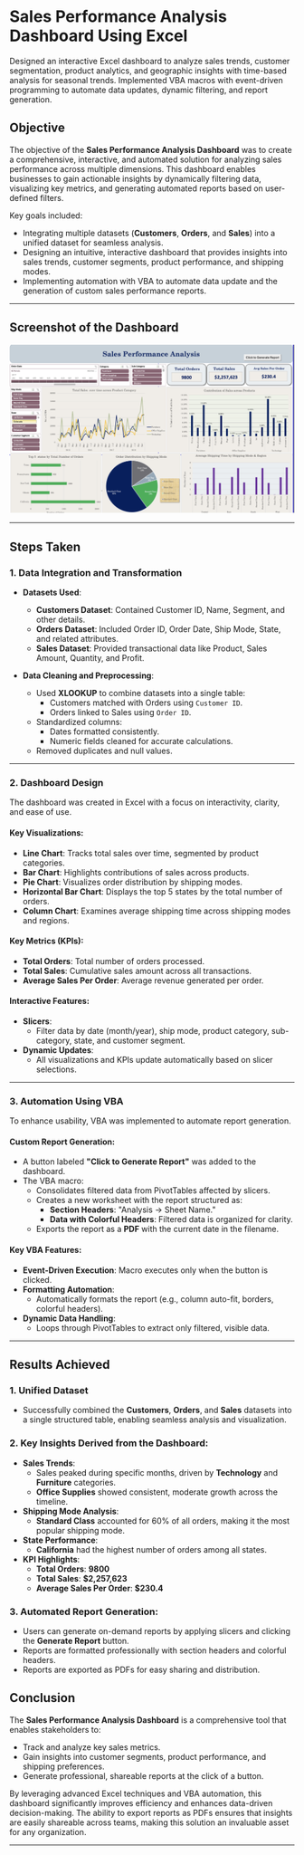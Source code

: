 # Sales Performance Analysis Dashboard Using Excel
Designed an interactive Excel dashboard to analyze sales trends, customer segmentation, product analytics, and geographic insights with time-based analysis for seasonal trends. Implemented VBA macros with event-driven programming to automate data updates, dynamic filtering, and report generation.


## **Objective**

The objective of the **Sales Performance Analysis Dashboard** was to create a comprehensive, interactive, and automated solution for analyzing sales performance across multiple dimensions. This dashboard enables businesses to gain actionable insights by dynamically filtering data, visualizing key metrics, and generating automated reports based on user-defined filters. 

Key goals included:
- Integrating multiple datasets (**Customers**, **Orders**, and **Sales**) into a unified dataset for seamless analysis.
- Designing an intuitive, interactive dashboard that provides insights into sales trends, customer segments, product performance, and shipping modes.
- Implementing automation with VBA to automate data update and the generation of custom sales performance reports.

---

## **Screenshot of the Dashboard**

![Sales Performance Analysis Dashboard](dashboard_screenshot.png)

---

## **Steps Taken**

### **1. Data Integration and Transformation**

- **Datasets Used**:
  - **Customers Dataset**: Contained Customer ID, Name, Segment, and other details.
  - **Orders Dataset**: Included Order ID, Order Date, Ship Mode, State, and related attributes.
  - **Sales Dataset**: Provided transactional data like Product, Sales Amount, Quantity, and Profit.

- **Data Cleaning and Preprocessing**:
  - Used **XLOOKUP** to combine datasets into a single table:
    - Customers matched with Orders using `Customer ID`.
    - Orders linked to Sales using `Order ID`.
  - Standardized columns:
    - Dates formatted consistently.
    - Numeric fields cleaned for accurate calculations.
  - Removed duplicates and null values.

---

### **2. Dashboard Design**

The dashboard was created in Excel with a focus on interactivity, clarity, and ease of use.

#### **Key Visualizations**:
- **Line Chart**: Tracks total sales over time, segmented by product categories.
- **Bar Chart**: Highlights contributions of sales across products.
- **Pie Chart**: Visualizes order distribution by shipping modes.
- **Horizontal Bar Chart**: Displays the top 5 states by the total number of orders.
- **Column Chart**: Examines average shipping time across shipping modes and regions.

#### **Key Metrics (KPIs)**:
- **Total Orders**: Total number of orders processed.
- **Total Sales**: Cumulative sales amount across all transactions.
- **Average Sales Per Order**: Average revenue generated per order.

#### **Interactive Features**:
- **Slicers**:
  - Filter data by date (month/year), ship mode, product category, sub-category, state, and customer segment.
- **Dynamic Updates**:
  - All visualizations and KPIs update automatically based on slicer selections.

---

### **3. Automation Using VBA**

To enhance usability, VBA was implemented to automate report generation.

#### **Custom Report Generation**:
- A button labeled **"Click to Generate Report"** was added to the dashboard.
- The VBA macro:
  - Consolidates filtered data from PivotTables affected by slicers.
  - Creates a new worksheet with the report structured as:
    - **Section Headers**: "Analysis -> Sheet Name."
    - **Data with Colorful Headers**: Filtered data is organized for clarity.
  - Exports the report as a **PDF** with the current date in the filename.

#### **Key VBA Features**:
- **Event-Driven Execution**: Macro executes only when the button is clicked.
- **Formatting Automation**:
  - Automatically formats the report (e.g., column auto-fit, borders, colorful headers).
- **Dynamic Data Handling**:
  - Loops through PivotTables to extract only filtered, visible data.

---

## **Results Achieved**

### **1. Unified Dataset**
- Successfully combined the **Customers**, **Orders**, and **Sales** datasets into a single structured table, enabling seamless analysis and visualization.

### **2. Key Insights Derived from the Dashboard**:
- **Sales Trends**:
  - Sales peaked during specific months, driven by **Technology** and **Furniture** categories.
  - **Office Supplies** showed consistent, moderate growth across the timeline.
- **Shipping Mode Analysis**:
  - **Standard Class** accounted for 60% of all orders, making it the most popular shipping mode.
- **State Performance**:
  - **California** had the highest number of orders among all states.
- **KPI Highlights**:
  - **Total Orders**: **9800**
  - **Total Sales**: **$2,257,623**
  - **Average Sales Per Order**: **$230.4**

### **3. Automated Report Generation**:
- Users can generate on-demand reports by applying slicers and clicking the **Generate Report** button.
- Reports are formatted professionally with section headers and colorful headers.
- Reports are exported as PDFs for easy sharing and distribution.


## **Conclusion**

The **Sales Performance Analysis Dashboard** is a comprehensive tool that enables stakeholders to:
- Track and analyze key sales metrics.
- Gain insights into customer segments, product performance, and shipping preferences.
- Generate professional, shareable reports at the click of a button.

By leveraging advanced Excel techniques and VBA automation, this dashboard significantly improves efficiency and enhances data-driven decision-making. The ability to export reports as PDFs ensures that insights are easily shareable across teams, making this solution an invaluable asset for any organization.

---

